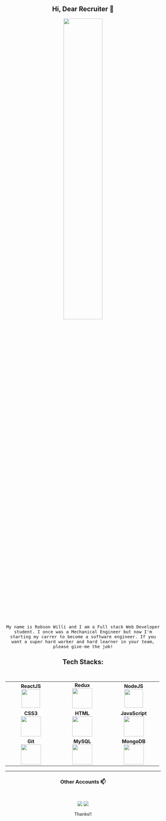 <h2 align="center"> Hi, Dear Recruiter 👋 <br/> </h2>

<p align="center"><img width=50% src="https://user-images.githubusercontent.com/48678280/88862734-4903af80-d201-11ea-968b-9c939d88a37c.gif"></p>

<p align="center"> <samp>My name is Robson Willi and I am a Full stack Web Developer student. I once was a Mechanical Engineer but now I'm starting my carrer to become a software engineer. If you want a super hard worker and hard learner in your team, please give-me the job!

<br>
<h2><center>Tech Stacks:</center></h2>

<br>
<table align="center" width="100%">
  <tbody>
    <tr>
      <tr>
      </tr>
      <td align="center" width="20%">
        <span><b><center>ReactJS</center></b></span> 
        <img height=60px src="https://img.icons8.com/ultraviolet/2x/react.png"> 
      </td>
      <td align="center" width="20%">
        <span><b><center>Redux</center></b></span> 
        <img height=65px src="https://img.icons8.com/color/50/000000/redux.png">
      </td>
      <td align="center" width="20%">
        <span><b><center>NodeJS</center></b></span> 
        <img height=60px src="https://img.icons8.com/color/2x/nodejs.png"> 
      </td>
    </tr>
    <tr>
      <td align="center" width="20%">
        <span><b><center>CSS3</center></b></span> 
        <img height=65px src="https://img.icons8.com/color/48/000000/css3.png"> 
      </td>
      <td align="center" width="20%">
        <span><b><center>HTML</center></b></span> 
        <img height=65px src="https://img.icons8.com/color/2x/html-5.png"> 
      </td>
      </td>
        <td align="center" width="20%">
          <span><b><center>JavaScript</center></b></span> 
          <img height=65px src="https://img.icons8.com/color/2x/javascript.png"> 
      </td>
    </tr>
    <tr>
      <td align="center" width="20%">
        <span><b><center>Git</center></b></span> 
        <img height=65px src="https://img.icons8.com/ios-glyphs/2x/github-2.png"> 
      </td>
      <td align="center" width="20%">
        <span><b><center>MySQL</center></b></span> 
        <img height=65px src="https://img.icons8.com/ios-filled/50/000000/mysql.png"> 
      </td>
      <td align="center" width="20%">
        <span><b><center>MongoDB</center></b></span> 
        <img height=65px src="https://img.icons8.com/color/48/00      0000/mongodb.png">
      </td>
    </tr>
  </tbody>
</table>

---

<h3 align="center"> Other Accounts 📫 </h3>
<br />
<p align="center">
<a href="https://www.linkedin.com/in/robson-willi-corr%C3%AAia-da-silva-92ba60155/"><img src="https://img.shields.io/badge/linkedin-%230077B5.svg?&style=for-the-badge&logo=linkedin&logoColor=white"/></a>
<a href="https://www.instagram.com/binhowilli"><img src="https://img.shields.io/badge/instagram-%23E4405F.svg?&style=for-the-badge&logo=instagram&logoColor=white"/></a>

</p>
<p align="center">Thanks!!</p>
